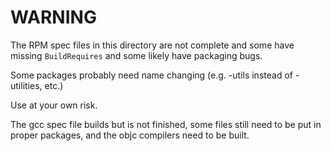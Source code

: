 WARNING
=======

The RPM spec files in this directory are not complete and some have missing
`BuildRequires` and some likely have packaging bugs.

Some packages probably need name changing (e.g. -utils instead of -utilities,
etc.)

Use at your own risk.

The gcc spec file builds but is not finished, some files still need to be put
in proper packages, and the objc compilers need to be built.
